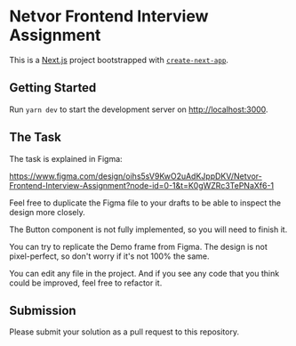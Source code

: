 # Netvor Frontend Interview Assignment

This is a [Next.js](https://nextjs.org) project bootstrapped with [`create-next-app`](https://nextjs.org/docs/app/api-reference/cli/create-next-app).

## Getting Started

Run `yarn dev` to start the development server on [http://localhost:3000](http://localhost:3000).

## The Task

The task is explained in Figma:

https://www.figma.com/design/oihs5sV9KwO2uAdKJppDKV/Netvor-Frontend-Interview-Assignment?node-id=0-1&t=K0gWZRc3TePNaXf6-1

Feel free to duplicate the Figma file to your drafts to be able to inspect the design more closely.

The Button component is not fully implemented, so you will need to finish it.

You can try to replicate the Demo frame from Figma. The design is not pixel-perfect, so don't worry if it's not 100% the same.

You can edit any file in the project. And if you see any code that you think could be improved, feel free to refactor it.

## Submission

Please submit your solution as a pull request to this repository.
